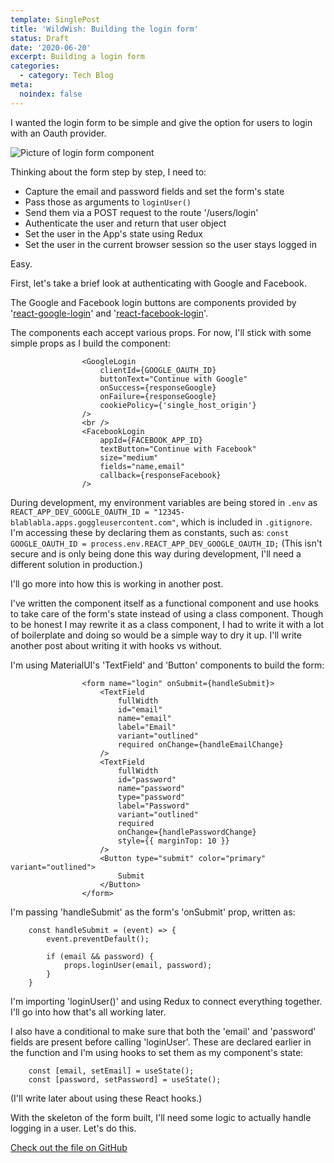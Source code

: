 ```yaml
---
template: SinglePost
title: 'WildWish: Building the login form'
status: Draft
date: '2020-06-20'
excerpt: Building a login form
categories:
  - category: Tech Blog
meta:
  noindex: false
---
```

I wanted the login form to be simple and give the option for users to login with an Oauth provider. 

![Picture of login form component](https://ucarecdn.com/63911b75-5090-4fe3-9110-2b87a8b90c7d/ "Login Form")

Thinking about the form step by step, I need to:
- Capture the email and password fields and set the form's state
- Pass those as arguments to `loginUser()`
- Send them via a POST request to the route '/users/login'
- Authenticate the user and return that user object
- Set the user in the App's state using Redux
- Set the user in the current browser session so the user stays logged in

Easy. 

First, let's take a brief look at authenticating with Google and Facebook.

The Google and Facebook login buttons are components provided by '[react-google-login](https://www.npmjs.com/package/react-google-login)' and '[react-facebook-login](https://www.npmjs.com/package/react-facebook-login)'.

The components each accept various props. For now, I'll stick with some simple props as I build the component:

```
                <GoogleLogin 
                    clientId={GOOGLE_OAUTH_ID}
                    buttonText="Continue with Google"
                    onSuccess={responseGoogle}
                    onFailure={responseGoogle}
                    cookiePolicy={'single_host_origin'}
                />
                <br />
                <FacebookLogin
                    appId={FACEBOOK_APP_ID}
                    textButton="Continue with Facebook"
                    size="medium"
                    fields="name,email"
                    callback={responseFacebook} 
                />
```

During development, my environment variables are being stored in `.env` as `REACT_APP_DEV_GOOGLE_OAUTH_ID = "12345-blablabla.apps.goggleusercontent.com"`, which is included in `.gitignore`. I'm accessing these by declaring them as constants, such as: `const GOOGLE_OAUTH_ID = process.env.REACT_APP_DEV_GOOGLE_OAUTH_ID;` (This isn't secure and is only being done this way during development, I'll need a different solution in production.)

I'll go more into how this is working in another post.

I've written the component itself as a functional component and use hooks to take care of the form's state instead of using a class component. Though to be honest I may rewrite it as a class component, I had to write it with a lot of boilerplate and doing so would be a simple way to dry it up. I'll write another post about writing it with hooks vs without.

I'm using MaterialUI's 'TextField' and 'Button' components to build the form:

```
                <form name="login" onSubmit={handleSubmit}>
                    <TextField 
                        fullWidth 
                        id="email"
                        name="email"
                        label="Email"
                        variant="outlined"
                        required onChange={handleEmailChange}
                    />
                    <TextField
                        fullWidth
                        id="password"
                        name="password"
                        type="password"
                        label="Password"
                        variant="outlined"
                        required
                        onChange={handlePasswordChange}
                        style={{ marginTop: 10 }}
                    />
                    <Button type="submit" color="primary" variant="outlined">
                        Submit
                    </Button>
                </form>
```

I'm passing 'handleSubmit' as the form's 'onSubmit' prop, written as:

``` 
    const handleSubmit = (event) => {
        event.preventDefault();

        if (email && password) {
            props.loginUser(email, password);
        }
    }
```
I'm importing 'loginUser()' and using Redux to connect everything together. I'll go into how that's all working later.
 
I also have a conditional to make sure that both the 'email' and 'password' fields are present before calling 'loginUser'. These are declared earlier in the function and I'm using hooks to set them as my component's state:

```
    const [email, setEmail] = useState();
    const [password, setPassword] = useState();
```
(I'll write later about using these React hooks.)

With the skeleton of the form built, I'll need some logic to actually handle logging in a user. Let's do this.

[Check out the file on GitHub](https://github.com/bigcatplichta/wildwish-react-mui/blob/master/src/components/Login.js)


